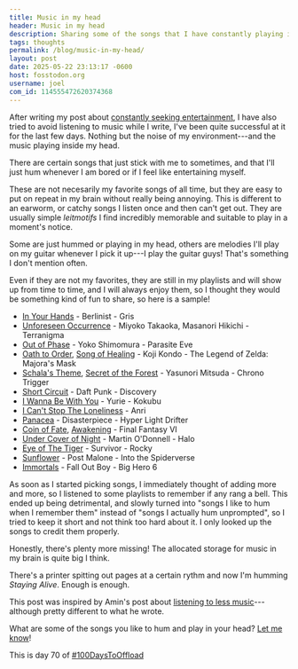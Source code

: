 ```yaml
---
title: Music in my head
header: Music in my head
description: Sharing some of the songs that I have constantly playing inside my head whenever I don't wear earphones and I want to entertain myself
tags: thoughts
permalink: /blog/music-in-my-head/
layout: post
date: 2025-05-22 23:13:17 -0600
host: fosstodon.org
username: joel
com_id: 114555472620374368
---
```


After writing my post about [constantly seeking
entertainment](/blog/the-constant-need-for-a-source-of-entertainment),
I have also tried to avoid listening to music while I write, I've been
quite successful at it for the last few days. Nothing but the noise of
my environment---and the music playing inside my head.

There are certain songs that just stick with me to sometimes, and that
I'll just hum whenever I am bored or if I feel like entertaining
myself.

These are not necesarily my favorite songs of all time, but they are
easy to put on repeat in my brain without really being annoying. This
is different to an earworm, or catchy songs I listen once and then
can't get out. They are usually simple *leitmotifs* I find incredibly
memorable and suitable to play in a moment's notice.

Some are just hummed or playing in my head, others are melodies I'll
play on my guitar whenever I pick it up---I play the guitar guys!
That's something I don't mention often.

Even if they are not my favorites, they are still in my playlists and
will show up from time to time, and I will always enjoy them, so I
thought they would be something kind of fun to share, so here is a
sample!

- [In Your Hands](https://youtu.be/vLxBRGNeqxI) - Berlinist - Gris
- [Unforeseen Occurrence](https://youtu.be/FQ3EpFtc_CY) - Miyoko
Takaoka, Masanori Hikichi - Terranigma
- [Out of Phase](https://youtu.be/AyUqCxSSkEk) - Yoko Shimomura - Parasite Eve
- [Oath to Order](https://youtu.be/M_XksDTc8F4), [Song of
Healing](https://youtu.be/XDX4ZwUeOok) - Koji Kondo - The Legend of
Zelda: Majora's Mask
- [Schala's Theme](https://youtu.be/CRZQAJfVX3c), [Secret of the
Forest](https://youtu.be/mbkEfHwHlBs) - Yasunori Mitsuda - Chrono
Trigger
- [Short Circuit](https://youtu.be/9hhVnRTNVmM) - Daft Punk - Discovery
- [I Wanna Be With You](https://youtu.be/13bk9FQdBhA) - Yurie - Kokubu
- [I Can't Stop The Loneliness](https://youtu.be/6q6GtPdVHL4) - Anri
- [Panacea](https://youtu.be/3GKdMhEqHLc) - Disasterpiece - Hyper Light Drifter
- [Coin of Fate](https://youtu.be/P3mpEcnmwTw),
[Awakening](https://youtu.be/-xLuZQ45RcE) - Final Fantasy VI
- [Under Cover of
Night](https://youtu.be/sHzGs2fTOUs) - Martin
O'Donnell - Halo
- [Eye of The Tiger](https://youtu.be/btPJPFnesV4) - Survivor - Rocky
- [Sunflower](https://youtu.be/ApXoWvfEYVU) - Post Malone - Into the Spiderverse
- [Immortals](https://youtu.be/Y4o_8zbelwY) - Fall Out Boy - Big Hero 6

As soon as I started picking songs, I immediately thought of adding
more and more, so I listened to some playlists to remember if any rang
a bell. This ended up being detrimental, and slowly turned into "songs
I like to hum when I remember them" instead of "songs I actually hum
unprompted", so I tried to keep it short and not think too hard about
it. I only looked up the songs to credit them properly.

Honestly, there's plenty more missing! The allocated storage for music in my brain is quite big I think.

There's a printer spitting out pages at a certain rythm and now I'm humming *Staying Alive*. Enough is enough.

This post was inspired by Amin's post about [listening to less music](https://benjaminhollon.com/musings/listening-to-less-music)---although pretty different to what he wrote.

What are some of the songs you like to hum and play in your head? [Let me know](/contact)!

This is day 70 of [#100DaysToOffload](https://100daystooffload.com)
